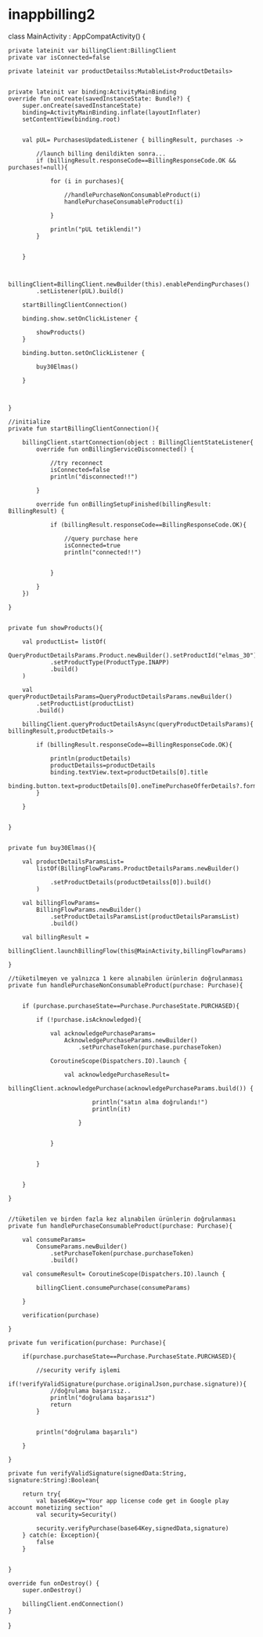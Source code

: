 # inappbilling2




class MainActivity : AppCompatActivity() {

    private lateinit var billingClient:BillingClient
    private var isConnected=false

    private lateinit var productDetailss:MutableList<ProductDetails>


    private lateinit var binding:ActivityMainBinding
    override fun onCreate(savedInstanceState: Bundle?) {
        super.onCreate(savedInstanceState)
        binding=ActivityMainBinding.inflate(layoutInflater)
        setContentView(binding.root)


        val pUL= PurchasesUpdatedListener { billingResult, purchases ->

            //launch billing denildikten sonra...
            if (billingResult.responseCode==BillingResponseCode.OK && purchases!=null){

                for (i in purchases){

                    //handlePurchaseNonConsumableProduct(i)
                    handlePurchaseConsumableProduct(i)

                }

                println("pUL tetiklendi!")
            }


        }


        billingClient=BillingClient.newBuilder(this).enablePendingPurchases()
            .setListener(pUL).build()

        startBillingClientConnection()

        binding.show.setOnClickListener {

            showProducts()
        }

        binding.button.setOnClickListener {

            buy30Elmas()

        }



    }

    //initialize
    private fun startBillingClientConnection(){

        billingClient.startConnection(object : BillingClientStateListener{
            override fun onBillingServiceDisconnected() {

                //try reconnect
                isConnected=false
                println("disconnected!!")

            }

            override fun onBillingSetupFinished(billingResult: BillingResult) {

                if (billingResult.responseCode==BillingResponseCode.OK){

                    //query purchase here
                    isConnected=true
                    println("connected!!")


                }

            }
        })

    }


    private fun showProducts(){

        val productList= listOf(
            QueryProductDetailsParams.Product.newBuilder().setProductId("elmas_30")
                .setProductType(ProductType.INAPP)
                .build()
        )

        val queryProductDetailsParams=QueryProductDetailsParams.newBuilder()
            .setProductList(productList)
            .build()

        billingClient.queryProductDetailsAsync(queryProductDetailsParams){ billingResult,productDetails->

            if (billingResult.responseCode==BillingResponseCode.OK){

                println(productDetails)
                productDetailss=productDetails
                binding.textView.text=productDetails[0].title
                binding.button.text=productDetails[0].oneTimePurchaseOfferDetails?.formattedPrice
            }

        }


    }


    private fun buy30Elmas(){

        val productDetailsParamsList=
            listOf(BillingFlowParams.ProductDetailsParams.newBuilder()

                .setProductDetails(productDetailss[0]).build()
            )

        val billingFlowParams=
            BillingFlowParams.newBuilder()
                .setProductDetailsParamsList(productDetailsParamsList)
                .build()

        val billingResult =
            billingClient.launchBillingFlow(this@MainActivity,billingFlowParams)

    }

    //tüketilmeyen ve yalnızca 1 kere alınabilen ürünlerin doğrulanması
    private fun handlePurchaseNonConsumableProduct(purchase: Purchase){


        if (purchase.purchaseState==Purchase.PurchaseState.PURCHASED){

            if (!purchase.isAcknowledged){

                val acknowledgePurchaseParams=
                    AcknowledgePurchaseParams.newBuilder()
                        .setPurchaseToken(purchase.purchaseToken)

                CoroutineScope(Dispatchers.IO).launch {

                    val acknowledgePurchaseResult=
                        billingClient.acknowledgePurchase(acknowledgePurchaseParams.build()) {

                            println("satın alma doğrulandı!")
                            println(it)

                        }


                }


            }


        }

    }


    //tüketilen ve birden fazla kez alınabilen ürünlerin doğrulanması
    private fun handlePurchaseConsumableProduct(purchase: Purchase){

        val consumeParams=
            ConsumeParams.newBuilder()
                .setPurchaseToken(purchase.purchaseToken)
                .build()

        val consumeResult= CoroutineScope(Dispatchers.IO).launch {

            billingClient.consumePurchase(consumeParams)

        }

        verification(purchase)

    }

    private fun verification(purchase: Purchase){

        if(purchase.purchaseState==Purchase.PurchaseState.PURCHASED){

            //security verify işlemi
            if(!verifyValidSignature(purchase.originalJson,purchase.signature)){
                //doğrulama başarısız..
                println("doğrulama başarısız")
                return
            }


            println("doğrulama başarılı")

        }

    }

    private fun verifyValidSignature(signedData:String, signature:String):Boolean{

        return try{
            val base64Key="Your app license code get in Google play account monetizing section"
            val security=Security()

            security.verifyPurchase(base64Key,signedData,signature)
        } catch(e: Exception){
            false
        }


    }

    override fun onDestroy() {
        super.onDestroy()

        billingClient.endConnection()
    }
}
